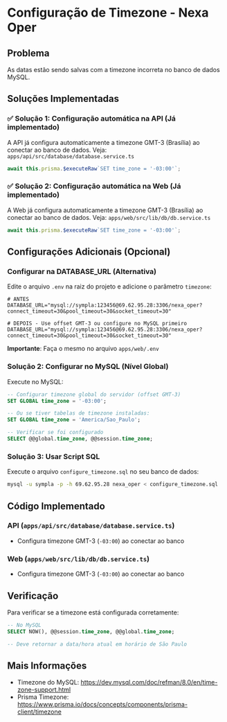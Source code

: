 # Configuração de Timezone - Nexa Oper

## Problema

As datas estão sendo salvas com a timezone incorreta no banco de dados MySQL.

## Soluções Implementadas

### ✅ Solução 1: Configuração automática na API (Já implementado)

A API já configura automaticamente a timezone GMT-3 (Brasília) ao conectar ao banco de dados. Veja:
`apps/api/src/database/database.service.ts`

```typescript
await this.prisma.$executeRaw`SET time_zone = '-03:00'`;
```

### ✅ Solução 2: Configuração automática na Web (Já implementado)

A Web já configura automaticamente a timezone GMT-3 (Brasília) ao conectar ao banco de dados. Veja:
`apps/web/src/lib/db/db.service.ts`

```typescript
await this.prisma.$executeRaw`SET time_zone = '-03:00'`;
```

## Configurações Adicionais (Opcional)

### Configurar na DATABASE_URL (Alternativa)

Edite o arquivo `.env` na raiz do projeto e adicione o parâmetro `timezone`:

```env
# ANTES
DATABASE_URL="mysql://sympla:123456@69.62.95.28:3306/nexa_oper?connect_timeout=30&pool_timeout=30&socket_timeout=30"

# DEPOIS - Use offset GMT-3 ou configure no MySQL primeiro
DATABASE_URL="mysql://sympla:123456@69.62.95.28:3306/nexa_oper?connect_timeout=30&pool_timeout=30&socket_timeout=30"
```

**Importante**: Faça o mesmo no arquivo `apps/web/.env`

### Solução 2: Configurar no MySQL (Nível Global)

Execute no MySQL:

```sql
-- Configurar timezone global do servidor (offset GMT-3)
SET GLOBAL time_zone = '-03:00';

-- Ou se tiver tabelas de timezone instaladas:
SET GLOBAL time_zone = 'America/Sao_Paulo';

-- Verificar se foi configurado
SELECT @@global.time_zone, @@session.time_zone;
```

### Solução 3: Usar Script SQL

Execute o arquivo `configure_timezone.sql` no seu banco de dados:

```bash
mysql -u sympla -p -h 69.62.95.28 nexa_oper < configure_timezone.sql
```

## Código Implementado

### API (`apps/api/src/database/database.service.ts`)

- Configura timezone GMT-3 (`-03:00`) ao conectar ao banco

### Web (`apps/web/src/lib/db/db.service.ts`)

- Configura timezone GMT-3 (`-03:00`) ao conectar ao banco

## Verificação

Para verificar se a timezone está configurada corretamente:

```sql
-- No MySQL
SELECT NOW(), @@session.time_zone, @@global.time_zone;

-- Deve retornar a data/hora atual em horário de São Paulo
```

## Mais Informações

- Timezone do MySQL: <https://dev.mysql.com/doc/refman/8.0/en/time-zone-support.html>
- Prisma Timezone: <https://www.prisma.io/docs/concepts/components/prisma-client/timezone>
